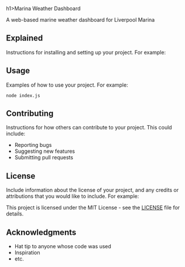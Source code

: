 h1>Marina Weather Dashboard</h1>

<p>A web-based marine weather dashboard for Liverpool Marina</p>

<h2>Explained</h2>

<p>Instructions for installing and setting up your project. For example:</p>

<h2>Usage</h2>

<p>Examples of how to use your project. For example:</p>

<pre><code>node index.js
</code></pre>

<h2>Contributing</h2>

<p>Instructions for how others can contribute to your project. This could include:</p>

<ul>
  <li>Reporting bugs</li>
  <li>Suggesting new features</li>
  <li>Submitting pull requests</li>
</ul>

<h2>License</h2>

<p>Include information about the license of your project, and any credits or attributions that you would like to include. For example:</p>

<p>This project is licensed under the MIT License - see the <a href="LICENSE">LICENSE</a> file for details.</p>

<h2>Acknowledgments</h2>

<ul>
  <li>Hat tip to anyone whose code was used</li>
  <li>Inspiration</li>
  <li>etc.</li>
</ul>
